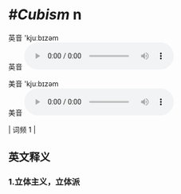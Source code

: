 # ***\#Cubism*** n
英音 'kjuːbɪzəm  
英音
<audio src="./media/Cubism1.aac" controls="controls"></audio>

美音 'kjuːbɪzəm  
美音
<audio src="./media/Cubism2.aac" controls="controls"></audio>



| 词频 1 |  

英文释义
---
### 1.**立体主义，立体派**  


